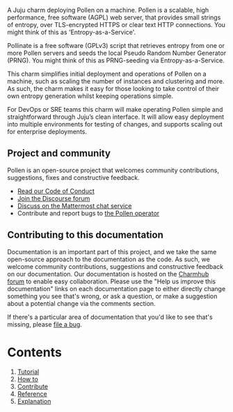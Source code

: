 A Juju charm deploying Pollen on a machine. Pollen is a scalable,
high performance, free software (AGPL) web server, that provides small
strings of entropy, over TLS-encrypted HTTPS or clear text HTTP connections.
You might think of this as 'Entropy-as-a-Service'.

Pollinate is a free software (GPLv3) script that retrieves entropy from one
or more Pollen servers and seeds the local Pseudo Random Number Generator (PRNG).
You might think of this as PRNG-seeding via Entropy-as-a-Service.

This charm simplifies initial deployment and operations of Pollen
on a machine, such as scaling the number of instances and clustering and more.
As such, the charm makes it easy for those looking to take control of their own
entropy generation whilst keeping operations simple.

For DevOps or SRE teams this charm will make operating Pollen simple and
straightforward through Juju’s clean interface. It will allow easy deployment
into multiple environments for testing of changes, and supports scaling out for
enterprise deployments.

## Project and community

Pollen is an open-source project that welcomes community contributions, suggestions, fixes and constructive feedback.

- [Read our Code of Conduct](https://ubuntu.com/community/code-of-conduct)
- [Join the Discourse forum](https://discourse.charmhub.io/tag/pollen)
- [Discuss on the Mattermost chat service](https://chat.charmhub.io/charmhub/channels/charm-dev)
- Contribute and report bugs to [the Pollen operator](https://github.com/canonical/pollen-operator)

## Contributing to this documentation

Documentation is an important part of this project, and we take the same open-source approach to the documentation as the code. As such, we welcome community contributions, suggestions and constructive feedback on our documentation. Our documentation is hosted on the [Charmhub forum](https://discourse.charmhub.io/) to enable easy collaboration. Please use the "Help us improve this documentation" links on each documentation page to either directly change something you see that's wrong, or ask a question, or make a suggestion about a potential change via the comments section.

If there's a particular area of documentation that you'd like to see that's missing, please [file a bug](https://github.com/canonical/pollen-operator/issues).

# Contents

1. [Tutorial](tutorial)
1. [How to](how-to)
  1. [Contribute](how-to/contribute.md)
1. [Reference](reference)
1. [Explanation](explanation)